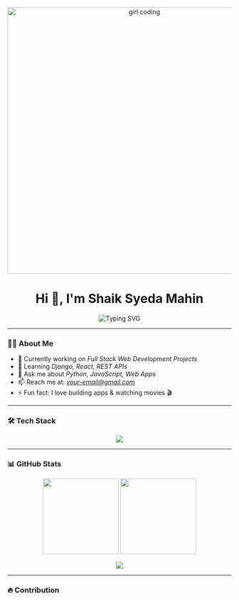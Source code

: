 <!-- Banner Girl Coding GIF -->
<p align="center">
  <img src="https://cdn.dribbble.com/users/1162077/screenshots/3848914/programmer.gif" width="600" alt="girl coding"/>
</p>

<h1 align="center">Hi 👋, I'm Shaik Syeda Mahin</h1>

<!-- Typing Animation -->
<p align="center">
  <img src="https://readme-typing-svg.herokuapp.com?font=Fira+Code&size=22&pause=1000&color=F7729F&center=true&vCenter=true&width=550&lines=Full+Stack+Developer;Python+%7C+Django+%7C+React;Always+Learning+New+Things+🚀" alt="Typing SVG" />
</p>

---

### 👩‍💻 About Me
- 🔭 Currently working on *Full Stack Web Development Projects*
- 🌱 Learning *Django, React, REST APIs*
- 💬 Ask me about *Python, JavaScript, Web Apps*
- 📫 Reach me at: *your-email@gmail.com*
- ⚡ Fun fact: I love building apps & watching movies 🎬

---

### 🛠 Tech Stack
<p align="center">
  <img src="https://skillicons.dev/icons?i=python,django,react,javascript,html,css,bootstrap,mysql,git,github,vscode&theme=dark" />
</p>

---

### 📊 GitHub Stats
<p align="center">
  <img src="https://github-readme-stats.vercel.app/api?username=Shaik8099&show_icons=true&theme=radical" height="170" />
  <img src="https://github-readme-streak-stats.herokuapp.com/?user=Shaik8099&theme=radical" height="170" />
</p>

<p align="center">
  <img src="https://github-readme-stats.vercel.app/api/top-langs/?username=Shaik8099&layout=compact&theme=radical" />
</p>

---

### 🔥 Contribution
